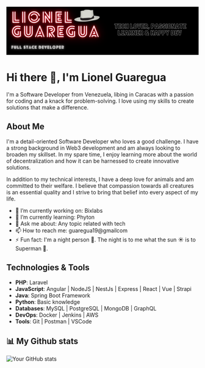 ![Header](https://raw.githubusercontent.com/guaregua19/guaregua19/main/guaregua19.png "Thanks for visiting")

# Hi there 👋, I'm Lionel Guaregua

I'm a Software Developer from Venezuela, libing in Caracas with a passion for coding and a knack for problem-solving. I love using my skills to create solutions that make a difference.

## About Me

I'm a detail-oriented Software Developer who loves a good challenge. I have a strong background in Web3 development and am always looking to broaden my skillset. In my spare time, I enjoy learning more about the world of decentralization and how it can be harnessed to create innovative solutions.

In addition to my technical interests, I have a deep love for animals and am committed to their welfare. I believe that compassion towards all creatures is an essential quality and I strive to bring that belief into every aspect of my life.

- 🔭 I’m currently working on: Bixlabs 
- 🌱 I’m currently learning: Phyton
- 💬 Ask me about: Any topic related with tech
- 📫 How to reach me: guaregua19@gmailcom
- ⚡ Fun fact: I'm a night person 🌙. The night is to me what the sun ☀️ is to Superman 💪.


## Technologies & Tools

- **PHP**: Laravel
- **JavaScript**: Angular | NodeJS | NestJs | Express | React | Vue | Strapi
- **Java**: Spring Boot Framework
- **Python**: Basic knowledge
- **Databases**: MySQL | PostgreSQL | MongoDB | GraphQL
- **DevOps**: Docker | Jenkins | AWS
- **Tools**: Git | Postman | VSCode 


## 📊 My Github stats

![Your GitHub stats](https://github-readme-stats.vercel.app/api?username=guaregua19&show_icons=true&theme=dark)
